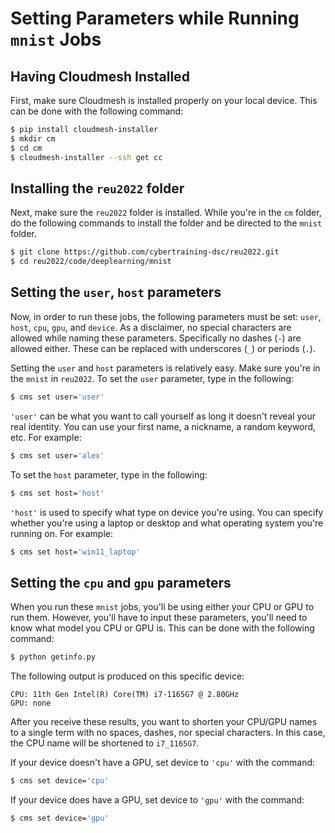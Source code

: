 # Setting Parameters while Running `mnist` Jobs

## Having Cloudmesh Installed

First, make sure Cloudmesh is installed properly on your local device. This can
be done with the following command:

```bash
$ pip install cloudmesh-installer
$ mkdir cm
$ cd cm
$ cloudmesh-installer --ssh get cc
```
## Installing the `reu2022` folder

Next, make sure the `reu2022` folder is installed. While you're in the `cm` 
folder, do the following commands to install the folder and be directed to the
`mnist` folder.

```bash
$ git clone https://github.com/cybertraining-dsc/reu2022.git
$ cd reu2022/code/deeplearning/mnist
```

## Setting the `user`, `host` parameters

Now, in order to run these jobs, the following parameters must be set: `user`,
`host`, `cpu`, `gpu`, and `device`. As a disclaimer, no special characters are 
allowed while naming these parameters. Specifically no dashes (`-`) are allowed
either. These can be replaced with underscores (`_`) or periods (`.`).

Setting the `user` and `host` parameters is relatively easy. Make sure you're
in the `mnist` in `reu2022`. To set the `user` parameter, type in the following:

```bash
$ cms set user='user'
```

`'user'` can be what you want to call yourself as long it doesn't reveal your 
real identity. You can use your first name, a nickname, a random keyword, etc.
For example:

```bash
$ cms set user='alex'
```

To set the `host` parameter, type in the following:

```bash
$ cms set host='host'
```

`'host'` is used to specify what type on device you're using. You can specify 
whether you're using a laptop or desktop and what operating system you're
running on. For example: 

```bash
$ cms set host='win11_laptop'
```

## Setting the `cpu` and `gpu` parameters

When you run these `mnist` jobs, you'll be using either your CPU or GPU to run
them. However, you'll have to input these parameters, you'll need to know what 
model you CPU or GPU is. This can be done with the following command:

```bash
$ python getinfo.py
```

The following output is produced on this specific device:

```
CPU: 11th Gen Intel(R) Core(TM) i7-1165G7 @ 2.80GHz
GPU: none
```

After you receive these results, you want to shorten your CPU/GPU names to a
single term with no spaces, dashes, nor special characters. In this case, the
CPU name will be shortened to `i7_1165G7`.

If your device doesn't have a GPU, set device to `'cpu'` with the command:

```bash
$ cms set device='cpu'
```

If your device does have a GPU, set device to `'gpu'` with the command:

```bash
$ cms set device='gpu'
```


